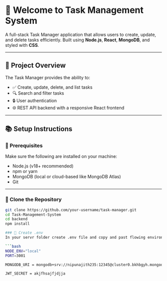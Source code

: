 # 🧩 Welcome to Task Management System

A full-stack Task Manager application that allows users to create, update, and delete tasks efficiently. Built using **Node.js**, **React**, **MongoDB**, and styled with **CSS**.

---

## 📝 Project Overview

The Task Manager provides the ability to:

- ✅ Create, update, delete, and list tasks
- 🔍 Search and filter tasks
- 🔒 User authentication
- 🌐 REST API backend with a responsive React frontend

---

## 📚 Setup Instructions

### 🔧 Prerequisites

Make sure the following are installed on your machine:

- Node.js (v18+ recommended)
- npm or yarn
- MongoDB (local or cloud-based like MongoDB Atlas)
- Git
---

### 📁 Clone the Repository

```bash
git clone https://github.com/your-username/task-manager.git
cd Task-Management-System
cd backend
npm install

### 📁 Create .env
In your servr folder create .env file and copy and past flowing environment variables

```bash
NODE_ENV="local"
PORT=3001

MONGODB_URI = mongodb+srv://nipunajith235:12345@cluster0.bkhbgyh.mongodb.net/?retryWrites=true&w=majority&appName=Cluster0

JWT_SECRET = akjfhsajfjdjja

